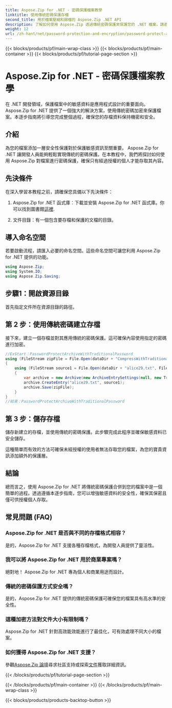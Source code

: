 ```yaml
---
title: Aspose.Zip for .NET - 密碼保護檔案教學
linktitle: 使用傳統密碼保護存檔
second_title: 用於檔案壓縮和歸檔的 Aspose.Zip .NET API
description: 了解如何使用 Aspose.Zip 透過傳統密碼保護來保護您的 .NET 檔案。請遵循我們的逐步指南以增強資料機密性。
weight: 12
url: /zh-hant/net/password-protection-and-encryption/password-protect-archive-traditional-password/
---
```


{{< blocks/products/pf/main-wrap-class >}}
{{< blocks/products/pf/main-container >}}
{{< blocks/products/pf/tutorial-page-section >}}

# Aspose.Zip for .NET - 密碼保護檔案教學


在 .NET 開發領域，保護檔案中的敏感資料是應用程式設計的重要面向。 Aspose.Zip for .NET 提供了一個強大的解決方案，使用傳統密碼加密來保護檔案。本逐步指南將引導您完成整個過程，確保您的存檔資料保持機密和安全。

## 介紹

為您的檔案添加一層安全性保護對於保護敏感資訊至關重要。 Aspose.Zip for .NET 讓開發人員能夠輕鬆實現傳統的密碼保護。在本教程中，我們將探討如何使用 Aspose.Zip 對檔案進行密碼保護，確保只有經過授權的個人才能存取其內容。

## 先決條件

在深入學習本教程之前，請確保您具備以下先決條件：

1. Aspose.Zip for .NET 函式庫：下載並安裝 Aspose.Zip for .NET 函式庫。你可以找到圖書館[這裡](https://releases.aspose.com/zip/net/).

2. 文件目錄：有一個包含要存檔和保護的文檔的目錄。

## 導入命名空間

若要啟動流程，請匯入必要的命名空間。這些命名空間可讓您利用 Aspose.Zip for .NET 提供的功能。

```csharp
using Aspose.Zip;
using System.IO;
using Aspose.Zip.Saving;
```

## 步驟1：開啟資源目錄

首先指定文件所在資源目錄的路徑。

## 第 2 步：使用傳統密碼建立存檔

接下來，建立一個存檔並對其應用傳統的密碼保護。這可確保內容使用指定的密碼進行加密。

```csharp
//ExStart：PasswordProtectArchiveWithTraditionalPassword
using (FileStream zipFile = File.Open(dataDir + "CompressWithTraditionalEncryption_out.zip", FileMode.Create))
{
    using (FileStream source1 = File.Open(dataDir + "alice29.txt", FileMode.Open, FileAccess.Read))
    {
        var archive = new Archive(new ArchiveEntrySettings(null, new TraditionalEncryptionSettings("p@s$")));
        archive.CreateEntry("alice29.txt", source1);
        archive.Save(zipFile);
    }
}
//結束：PasswordProtectArchiveWithTraditionalPassword
```

## 第 3 步：儲存存檔

儲存新建立的存檔，並使用傳統的密碼保護。此步驟完成此程序並確保敏感資料已安全儲存。

這種簡單而有效的方法可確保未經授權的使用者無法存取您的檔案，為您的寶貴資訊添加額外的保護層。

## 結論

總而言之，使用 Aspose.Zip for .NET 將傳統密碼保護合併到您的檔案中是一個簡單的過程。透過遵循本逐步指南，您可以增強敏感資料的安全性，確保其保密且僅可供授權個人存取。

## 常見問題 (FAQ)

### Aspose.Zip for .NET 是否與不同的存檔格式相容？
是的，Aspose.Zip for .NET 支援各種存檔格式，為開發人員提供了靈活性。

### 我可以將 Aspose.Zip for .NET 用於商業專案嗎？
絕對地！ Aspose.Zip for .NET 專為個人和商業用途而設計。

### 傳統的密碼保護方式安全嗎？
是的，Aspose.Zip for .NET 提供的傳統密碼保護可確保您的檔案具有高水準的安全性。

### 這種加密方法對文件大小有限制嗎？
Aspose.Zip for .NET 針對高效能效能進行了最佳化，可有效處理不同大小的檔案。

### 如何獲得 Aspose.Zip for .NET 支援？
參觀[Aspose.Zip 論壇](https://forum.aspose.com/c/zip/37)尋求社區支持或探索[文件](https://reference.aspose.com/zip/net/)獲取詳細資訊。


{{< /blocks/products/pf/tutorial-page-section >}}

{{< /blocks/products/pf/main-container >}}
{{< /blocks/products/pf/main-wrap-class >}}

{{< blocks/products/products-backtop-button >}}
